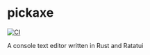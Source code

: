 # pickaxe

[![CI](https://github.com//pickaxe/workflows/CI/badge.svg)](https://github.com//pickaxe/actions)

A console text editor written in Rust and Ratatui
